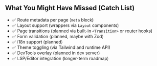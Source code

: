 ## What You Might Have Missed (Catch List)

* ✅ Route metadata per page (`meta` block)
* ✅ Layout support (wrappers via `Layout` components)
* ✅ Page transitions (planned via built-in `<Transition>` or router hooks)
* ✅ Form validation (planned, maybe with Zod)
* ✅ i18n support (planned)
* ✅ Theme toggling (via Tailwind and runtime API)
* ✅ DevTools overlay (planned in dev server)
* ✅ LSP/Editor integration (longer-term roadmap)
